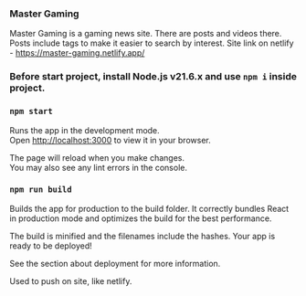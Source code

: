### Master Gaming

Master Gaming is a gaming news site. There are posts and videos there. Posts include tags to make it easier to search by interest.
Site link on netlify - https://master-gaming.netlify.app/ 

### Before start project, install Node.js v21.6.x and use `npm i` inside project.

### `npm start`

Runs the app in the development mode.\
Open [http://localhost:3000](http://localhost:3000) to view it in your browser.

The page will reload when you make changes.\
You may also see any lint errors in the console.

### `npm run build`

Builds the app for production to the build folder.
It correctly bundles React in production mode and optimizes the build for the best performance.

The build is minified and the filenames include the hashes.
Your app is ready to be deployed!

See the section about deployment for more information.

Used to push on site, like netlify.
